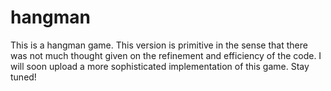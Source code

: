 # hangman
This is a hangman game. This version is primitive in the sense that there was not much thought given on the refinement and efficiency of the code. I will soon upload a more sophisticated implementation of this game. Stay tuned!
